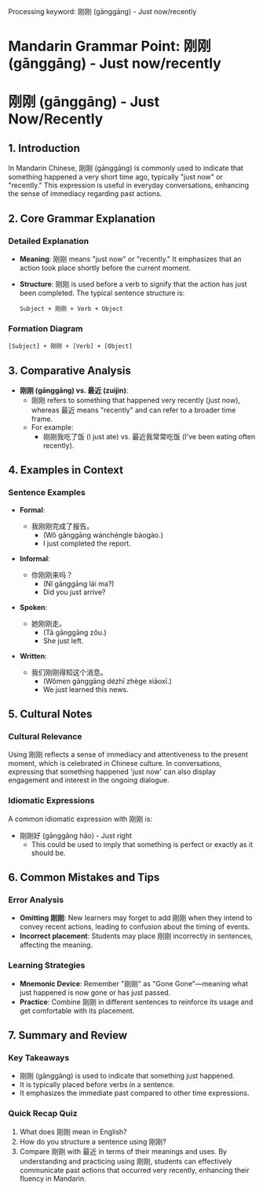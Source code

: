 Processing keyword: 刚刚 (gānggāng) - Just now/recently
# Mandarin Grammar Point: 刚刚 (gānggāng) - Just now/recently
# 刚刚 (gānggāng) - Just Now/Recently
## 1. Introduction
In Mandarin Chinese, 刚刚 (gānggāng) is commonly used to indicate that something happened a very short time ago, typically "just now" or "recently." This expression is useful in everyday conversations, enhancing the sense of immediacy regarding past actions.
## 2. Core Grammar Explanation
### Detailed Explanation
- **Meaning**: 刚刚 means "just now" or "recently." It emphasizes that an action took place shortly before the current moment.
- **Structure**: 刚刚 is used before a verb to signify that the action has just been completed. The typical sentence structure is:
  
  ```
  Subject + 刚刚 + Verb + Object
  ```
### Formation Diagram
```
[Subject] + 刚刚 + [Verb] + [Object]
```
## 3. Comparative Analysis
- **刚刚 (gānggāng) vs. 最近 (zuìjìn)**: 
  - 刚刚 refers to something that happened very recently (just now), whereas 最近 means "recently" and can refer to a broader time frame.
  - For example: 
    - 刚刚我吃了饭 (I just ate) vs. 最近我常常吃饭 (I've been eating often recently).
## 4. Examples in Context
### Sentence Examples 
- **Formal**: 
  - 我刚刚完成了报告。
    - (Wǒ gānggāng wánchéngle bàogào.)
    - I just completed the report.
  
- **Informal**: 
  - 你刚刚来吗？
    - (Nǐ gānggāng lái ma?)
    - Did you just arrive?
- **Spoken**:  
  - 她刚刚走。
    - (Tā gānggāng zǒu.)
    - She just left.
- **Written**: 
  - 我们刚刚得知这个消息。
    - (Wǒmen gānggāng dézhī zhège xiāoxī.)
    - We just learned this news.
## 5. Cultural Notes
### Cultural Relevance
Using 刚刚 reflects a sense of immediacy and attentiveness to the present moment, which is celebrated in Chinese culture. In conversations, expressing that something happened 'just now' can also display engagement and interest in the ongoing dialogue.
### Idiomatic Expressions
A common idiomatic expression with 刚刚 is:
- 刚刚好 (gānggāng hǎo) - Just right
  - This could be used to imply that something is perfect or exactly as it should be.
## 6. Common Mistakes and Tips
### Error Analysis
- **Omitting 刚刚**: New learners may forget to add 刚刚 when they intend to convey recent actions, leading to confusion about the timing of events.
- **Incorrect placement**: Students may place 刚刚 incorrectly in sentences, affecting the meaning.
### Learning Strategies
- **Mnemonic Device**: Remember "刚刚" as "Gone Gone"—meaning what just happened is now gone or has just passed.
- **Practice**: Combine 刚刚 in different sentences to reinforce its usage and get comfortable with its placement.
## 7. Summary and Review
### Key Takeaways
- 刚刚 (gānggāng) is used to indicate that something just happened.
- It is typically placed before verbs in a sentence.
- It emphasizes the immediate past compared to other time expressions.
### Quick Recap Quiz
1. What does 刚刚 mean in English?
2. How do you structure a sentence using 刚刚?
3. Compare 刚刚 with 最近 in terms of their meanings and uses.
By understanding and practicing using 刚刚, students can effectively communicate past actions that occurred very recently, enhancing their fluency in Mandarin.
